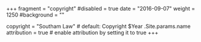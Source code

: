 +++
fragment = "copyright"
#disabled = true
date = "2016-09-07"
weight = 1250
#background = ""

copyright = "Southam Law" # default: Copyright $Year .Site.params.name
attribution = true # enable attribution by setting it to true
+++
